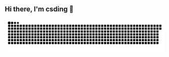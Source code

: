 ## Hi there, I'm csding 👋

<!--
<div align="center"> 
 <img src="https://github-readme-streak-stats.herokuapp.com/?user=codeDing18" /> 
</div>
-->

<!--
<div align="center"> 
 <img src="https://github-readme-stats.vercel.app/api?username=codeDing18" />
</div>
-->

 <!-- Snake Code Contribution Map 贪吃蛇代码贡献图 -->
<picture>
  <source media="(prefers-color-scheme: dark)" srcset="https://raw.githubusercontent.com/codeDing18/codeDing18/output/github-contribution-grid-snake-dark.svg">
  <source media="(prefers-color-scheme: light)" srcset="https://raw.githubusercontent.com/codeDing18/codeDing18/output/github-contribution-grid-snake.svg">
  <img alt="github contribution grid snake animation" src="https://raw.githubusercontent.com/codeDing18/codeDing18/output/github-contribution-grid-snake.svg">
</picture>

